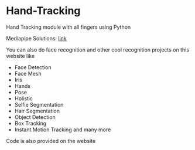# Hand-Tracking

Hand Tracking module with all fingers using Python

Mediapipe Solutions: [link](https://google.github.io/mediapipe/solutions/hands)

You can also do face recognition and other cool recognition projects on this website like

+ Face Detection
+ Face Mesh
+ Iris 
+ Hands
+ Pose
+ Holistic
+ Selfie Segmentation
+ Hair Segmentation
+ Object Detection
+ Box Tracking
+ Instant Motion Tracking and many more

Code is also provided on the website
